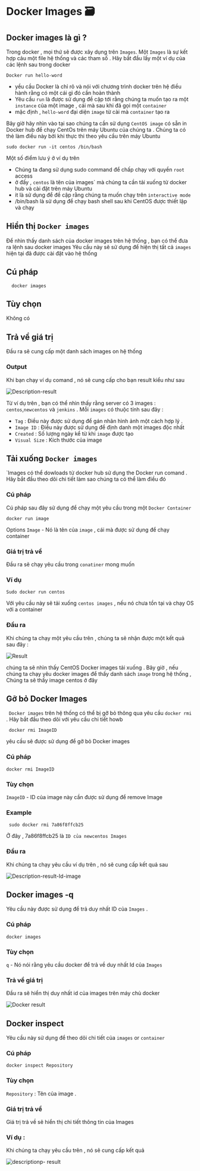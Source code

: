 # Docker Images :card_file_box:

## Docker images là gì ?

Trong docker , mọi thứ sẽ được xây dụng trên `Images`. Một `Images` là sự kết hợp cảu một file hệ thống và các tham số . Hãy bắt đầu lấy một ví dụ của các lệnh sau trong docker

    Docker run hello-word

- yều cầu Docker là chỉ rõ và nói với chương trình docker trên hệ điều hành rằng có một cái gì đó cần hoàn thành
- Yêu cầu `run` là được sử dụng đề cập tới rằng chúng ta muốn tạo ra một `instance` của một image , cái mà sau khi đã gọi một `container`
- mặc định , `hello-word` đại diện `image` từ cài mà `container` tạo ra

Bây giờ hãy nhìn vào tại sao chúng ta cần sử dụng `CentOS image` có sẵn in Docker hub để chạy CentOs trên máy Ubuntu của chúng ta . Chúng ta có thẻ làm điều này bởi khi thực thi theo yêu cầu trên máy Ubuntu

    sudo docker run -it centos /bin/bash

Một số điểm lưu ý ở ví dụ trên

- Chúng ta đang sử dụng sudo command để chấp chạy với quyền `root` access
- ở đấy , `centos` là tên của images` mà chúng ta cần tải xuống từ docker hub và cài đặt trên máy Ubuntu
- it là sử dụng để đề cập rằng chúng ta muốn chạy trên `interactive mode`
- /bin/bash là sử dụng để chạy bash shell sau khi CentOS được thiết lập và chạy

## Hiển thị `Docker images`

Để nhìn thấy danh sách của docker images trên hệ thống , bạn có thể đưa ra lệnh sau
docker images
Yêu cầu này sẽ sử dụng để hiện thị tất cả `images` hiện tại đã được cài đặt vào hệ thống

## Cú pháp

      docker images

## Tùy chọn

Không có

## Trả về giá trị

Đầu ra sẽ cung cấp một danh sách images on hệ thống

### Output

Khi bạn chạy ví dụ comand , nó sẽ cung cấp cho bạn result kiểu như sau

![Description-result](https://www.tutorialspoint.com/docker/images/displaying_docker_images.jpg)

Từ ví dụ trên , bạn có thể nhìn thấy rằng server có 3 images : `centos`,`newcentos` và `jenkins` . Mỗi `images` có thuộc tính sau đây :

- `Tag` : Điều này được sử dụng để gán nhãn hình ảnh một cách hợp lý .
- `Image ID` : Điều này được sử dụng để định danh một images độc nhất
- `Created` : Số lượng ngày kể từ khi `image` được tạo
- `Visual Size` : Kích thước của image

## Tải xuống `Docker images`

`Images có thể dowloads từ docker hub sử dụng the Docker run comand . Hãy bắt đầu theo dõi chi tiết làm sao chúng ta có thể làm điều đó

### Cú pháp

Cú pháp sau đây sử dụng để chạy một yêu cầu trong một `Docker Container`

    docker run image

Options
`Image` - Nó là tên của `image` , cái mà được sử dụng để chạy container

### Giá trị trả về

Đầu ra sẽ chạy yêu cầu trong `conatiner` mong muốn

### Ví dụ

    Sudo docker run centos

Với yêu cầu này sẽ tải xuống `centos images` , nếu nó chưa tồn tại và chạy OS với a container

### Đầu ra

Khi chúng ta chạy một yêu cầu trên , chúng ta sẽ nhận được một kết quả sau đây :

![Result ](https://www.tutorialspoint.com/docker/images/downloading_docker_images.jpg)

chúng ta sẽ nhìn thấy CentOS Docker images tải xuống . Bây giờ , nếu chúng ta chạy yêu docker images để thấy danh sách `image` trong hệ thống , Chúng ta sẽ thấy image centos ở đây

## Gỡ bỏ Docker Images

` Docker images` trên hệ thống có thể bị gỡ bỏ thông qua yêu cầu `docker rmi` . Hãy bắt đầu theo dõi với yêu cầu chi tiết howb

     docker rmi ImageID

yêu cầu sẽ được sử dụng để gỡ bỏ Docker images

### Cú pháp

    docker rmi ImageID

### Tùy chọn

`ImageID` - ID của image này cần được sử dụng để remove Image

### Example

     sudo docker rmi 7a86f8ffcb25

Ở đây , 7a86f8ffcb25 là `ID của newcentos Images `

### Đầu ra

Khi chúng ta chạy yêu cầu ví dụ trên , nó sẽ cung cấp kết quả sau

![Description-result-Id-image](https://www.tutorialspoint.com/docker/images/removing_docker_images.jpg)

## Docker images -q

Yêu cầu này được sử dụng để trả duy nhất ID của `Images` .

### Cú pháp

    docker images

### Tùy chọn

`q` - Nó nói rằng yêu cầu docker để trả về duy nhất Id của `Images`

### Trả về giá trị

Đầu ra sẽ hiển thị duy nhất id của images trên máy chủ docker

![Docker result](https://www.tutorialspoint.com/docker/images/docker_images_q.jpg)

## Docker inspect

Yêu cầu này sử dụng để theo dõi chi tiết của `images` or `container`

### Cú pháp

    docker inspect Repository

### Tùy chọn

`Repository` : Tên của image .

### Giá trị trả về

Giá trị trả về sẽ hiển thị chi tiết thông tin của Images

### Ví dụ :

Khi chúng ta chạy yêu cầu trên , nó sẽ cung cấp kết quả

![descriptionp- result](https://www.tutorialspoint.com/docker/images/docker_inspect.jpg)
